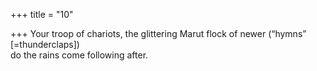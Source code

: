 +++
title = "10"

+++
Your troop of chariots, the glittering Marut flock of newer (“hymns”  [=thunderclaps])  
do the rains come following after.  